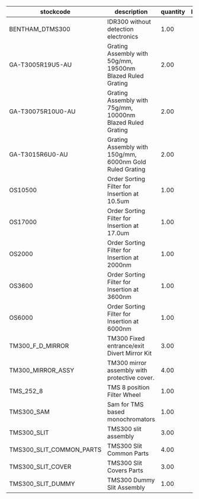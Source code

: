 |stockcode|description|quantity|location|
|---------|-----------|--------|--------|
|BENTHAM_DTMS300|IDR300 without detection electronics|1.00||
|GA-T3005R19U5-AU|Grating Assembly with 50g/mm, 19500nm Blazed Ruled Grating|2.00||
|GA-T30075R10U0-AU|Grating Assembly with 75g/mm, 10000nm Blazed Ruled Grating|2.00||
|GA-T3015R6U0-AU|Grating Assembly with 150g/mm, 6000nm Gold Ruled Grating|2.00||
|OS10500|Order Sorting Filter for Insertion at 10.5um|1.00||
|OS17000|Order Sorting Filter for Insertion at 17.0um|1.00||
|OS2000|Order Sorting Filter for Insertion at 2000nm|1.00||
|OS3600|Order Sorting Filter for Insertion at 3600nm|1.00||
|OS6000|Order Sorting Filter for Insertion at 6000nm|1.00||
|TM300_F_D_MIRROR|TM300 Fixed entrance/exit Divert Mirror Kit|3.00||
|TM300_MIRROR_ASSY|TM300 mirror assembly with protective cover.|4.00||
|TMS_252_8|TMS 8 position Filter Wheel|1.00||
|TMS300_SAM|Sam for TMS  based monochromators|1.00||
|TMS300_SLIT|TMS300 slit assembly|3.00||
|TMS300_SLIT_COMMON_PARTS|TMS300 Slit Common Parts|4.00||
|TMS300_SLIT_COVER|TMS300 Slit Covers Parts|3.00||
|TMS300_SLIT_DUMMY|TMS300 Dummy Slit Assembly|1.00||
